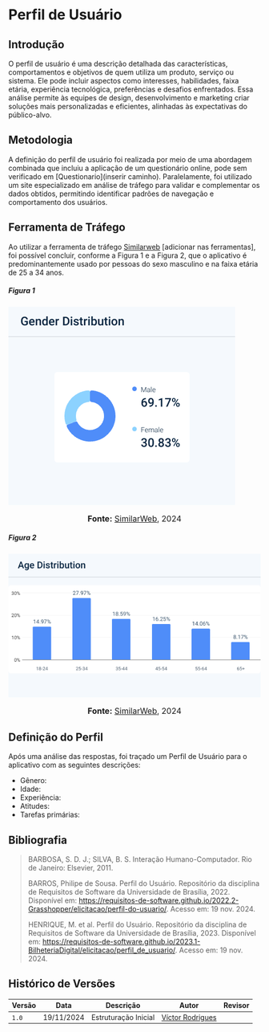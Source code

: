 # Perfil de Usuário

## Introdução

O perfil de usuário é uma descrição detalhada das características, comportamentos e objetivos de quem utiliza um produto, serviço ou sistema. Ele pode incluir aspectos como interesses, habilidades, faixa etária, experiência tecnológica, preferências e desafios enfrentados. Essa análise permite às equipes de design, desenvolvimento e marketing criar soluções mais personalizadas e eficientes, alinhadas às expectativas do público-alvo.

## Metodologia

A definição do perfil de usuário foi realizada por meio de uma abordagem combinada que incluiu a aplicação de um questionário online, pode sem verificado em [Questionario](inserir caminho). Paralelamente, foi utilizado um site especializado em análise de tráfego para validar e complementar os dados obtidos, permitindo identificar padrões de navegação e comportamento dos usuários.

## Ferramenta de Tráfego

Ao utilizar a ferramenta de tráfego [Similarweb](https://pro.similarweb.com/) [adicionar nas ferramentas], foi possível concluir, conforme a Figura 1 e a Figura 2, que o aplicativo é predominantemente usado por pessoas do sexo masculino e na faixa etária de 25 a 34 anos.

##### Figura 1

![distribuição de genero](../../assets/gender-distribution-(tesourodireto).png)

<div>
<font size="3"><p style="text-align: center"><b>Fonte:</b> <a href="https://pro.similarweb.com/">SimilarWeb</a>, 2024</font></p>
</div>


##### Figura 2

![distribuição de idade](../../assets/age-distribution-(tesourodireto).png)

<div>
<font size="3"><p style="text-align: center"><b>Fonte:</b> <a href="https://pro.similarweb.com/">SimilarWeb</a>, 2024</font></p>
</div>

## Definição do Perfil

Após uma análise das respostas, foi traçado um Perfil de Usuário para o aplicativo com as seguintes descrições:

- Gênero: 
- Idade: 
- Experiência: 
- Atitudes: 
- Tarefas primárias: 

## Bibliografia

> BARBOSA, S. D. J.; SILVA, B. S. Interação Humano-Computador. Rio de Janeiro: Elsevier, 2011.
>
> BARROS, Philipe de Sousa. Perfil do Usuário. Repositório da disciplina de Requisitos de Software da Universidade de Brasília, 2022. Disponível em: https://requisitos-de-software.github.io/2022.2-Grasshopper/elicitacao/perfil-do-usuario/. Acesso em: 19 nov. 2024.
> 
> HENRIQUE, M. et al. Perfil do Usuário. Repositório da disciplina de Requisitos de Software da Universidade de Brasília, 2023. Disponível em: https://requisitos-de-software.github.io/2023.1-BilheteriaDigital/elicitacao/perfil_de_usuario/. Acesso em: 19 nov. 2024.

## Histórico de Versões

| Versão | Data       | Descrição | Autor     |       Revisor         |
| ------ | ---------- | --------- | --------- | --------------------- |
| `1.0` | 19/11/2024  | Estruturação Inicial | [Víctor Rodrigues](https://github.com/ViictorHugoo) | |